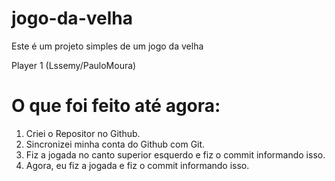 # jogo-da-velha

Este é um projeto simples de um jogo da velha

Player 1 (Lssemy/PauloMoura)
# O que foi feito até agora:


1. Criei o Repositor no Github.
2. Sincronizei minha conta do Github com Git.
3. Fiz a jogada no canto superior esquerdo e fiz o commit informando isso.
4. Agora, eu fiz a jogada e fiz o commit informando isso.
